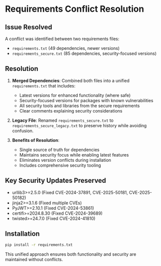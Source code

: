 # Requirements Conflict Resolution

## Issue Resolved
A conflict was identified between two requirements files:
- `requirements.txt` (49 dependencies, newer versions)
- `requirements_secure.txt` (85 dependencies, security-focused versions)

## Resolution
1. **Merged Dependencies**: Combined both files into a unified `requirements.txt` that includes:
   - Latest versions for enhanced functionality (where safe)
   - Security-focused versions for packages with known vulnerabilities
   - All security tools and libraries from the secure requirements
   - Clear comments explaining security considerations

2. **Legacy File**: Renamed `requirements_secure.txt` to `requirements_secure_legacy.txt` to preserve history while avoiding confusion.

3. **Benefits of Resolution**:
   - Single source of truth for dependencies
   - Maintains security focus while enabling latest features
   - Eliminates version conflicts during installation
   - Includes comprehensive security tooling

## Key Security Updates Preserved
- urllib3>=2.5.0 (Fixed CVE-2024-37891, CVE-2025-50181, CVE-2025-50182)
- jinja2>=3.1.6 (Fixed multiple CVEs)
- PyJWT>=2.10.1 (Fixed CVE-2024-53861)
- certifi>=2024.8.30 (Fixed CVE-2024-39689)
- twisted>=24.7.0 (Fixed CVE-2024-41810)

## Installation
```bash
pip install -r requirements.txt
```

This unified approach ensures both functionality and security are maintained without conflicts.